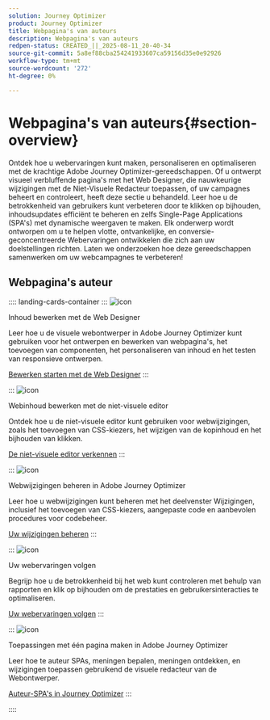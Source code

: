 ```yaml
---
solution: Journey Optimizer
product: Journey Optimizer
title: Webpagina's van auteurs
description: Webpagina's van auteurs
redpen-status: CREATED_||_2025-08-11_20-40-34
source-git-commit: 5a8ef88cba254241933607ca59156d35e0e92926
workflow-type: tm+mt
source-wordcount: '272'
ht-degree: 0%

---
```



# Webpagina&#39;s van auteurs{#section-overview}

Ontdek hoe u webervaringen kunt maken, personaliseren en optimaliseren met de krachtige Adobe Journey Optimizer-gereedschappen. Of u ontwerpt visueel verbluffende pagina&#39;s met het Web Designer, die nauwkeurige wijzigingen met de Niet-Visuele Redacteur toepassen, of uw campagnes beheert en controleert, heeft deze sectie u behandeld. Leer hoe u de betrokkenheid van gebruikers kunt verbeteren door te klikken op bijhouden, inhoudsupdates efficiënt te beheren en zelfs Single-Page Applications (SPA&#39;s) met dynamische weergaven te maken. Elk onderwerp wordt ontworpen om u te helpen vlotte, ontvankelijke, en conversie-geconcentreerde Webervaringen ontwikkelen die zich aan uw doelstellingen richten. Laten we onderzoeken hoe deze gereedschappen samenwerken om uw webcampagnes te verbeteren!

## Webpagina&#39;s auteur

:::: landing-cards-container
:::
![icon]( https://cdn.experienceleague.adobe.com/icons/circle-play.svg)

Inhoud bewerken met de Web Designer

Leer hoe u de visuele webontwerper in Adobe Journey Optimizer kunt gebruiken voor het ontwerpen en bewerken van webpagina&#39;s, het toevoegen van componenten, het personaliseren van inhoud en het testen van responsieve ontwerpen.

[Bewerken starten met de Web Designer](../using/web/web-visual-editor.md)
:::

:::
![icon]( https://cdn.experienceleague.adobe.com/icons/code-branch.svg)

Webinhoud bewerken met de niet-visuele editor

Ontdek hoe u de niet-visuele editor kunt gebruiken voor webwijzigingen, zoals het toevoegen van CSS-kiezers, het wijzigen van de kopinhoud en het bijhouden van klikken.

[De niet-visuele editor verkennen](../using/web/web-non-visual-editor.md)
:::

:::
![icon]( https://cdn.experienceleague.adobe.com/icons/gear.svg)

Webwijzigingen beheren in Adobe Journey Optimizer

Leer hoe u webwijzigingen kunt beheren met het deelvenster Wijzigingen, inclusief het toevoegen van CSS-kiezers, aangepaste code en aanbevolen procedures voor codebeheer.

[Uw wijzigingen beheren](../using/web/manage-web-modifications.md)
:::

:::
![icon]( https://cdn.experienceleague.adobe.com/icons/chart-line.svg)

Uw webervaringen volgen

Begrijp hoe u de betrokkenheid bij het web kunt controleren met behulp van rapporten en klik op bijhouden om de prestaties en gebruikersinteracties te optimaliseren.

[Uw webervaringen volgen](../using/web/monitor-web-experiences.md)
:::

:::
![icon]( https://cdn.experienceleague.adobe.com/icons/puzzle-piece.svg)

Toepassingen met één pagina maken in Adobe Journey Optimizer

Leer hoe te auteur SPAs, meningen bepalen, meningen ontdekken, en wijzigingen toepassen gebruikend de visuele redacteur van de Webontwerper.

[Auteur-SPA&#39;s in Journey Optimizer](../using/web/web-spa.md)
:::

::::
